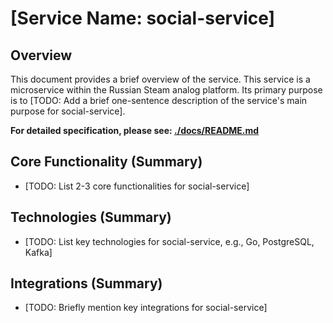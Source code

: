 # [Service Name: social-service]

## Overview

This document provides a brief overview of the service.
This service is a microservice within the Russian Steam analog platform. Its primary purpose is to [TODO: Add a brief one-sentence description of the service's main purpose for social-service].

**For detailed specification, please see: [./docs/README.md](./docs/README.md)**

## Core Functionality (Summary)

*   [TODO: List 2-3 core functionalities for social-service]

## Technologies (Summary)

*   [TODO: List key technologies for social-service, e.g., Go, PostgreSQL, Kafka]

## Integrations (Summary)

*   [TODO: Briefly mention key integrations for social-service]
